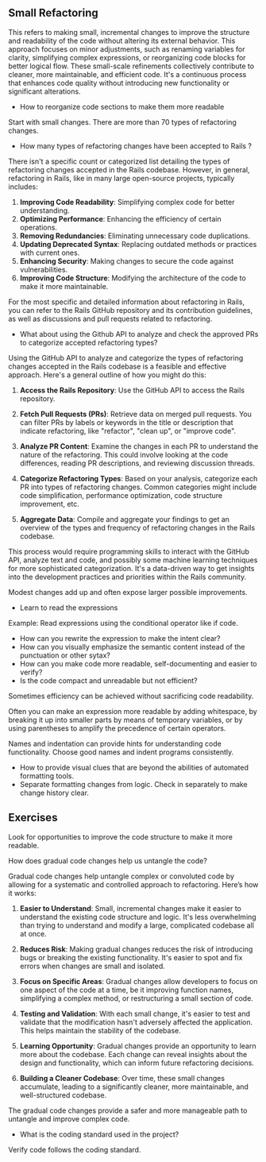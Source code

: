 ## Small Refactoring

This refers to making small, incremental changes to improve the structure and readability of the code without altering its external behavior. This approach focuses on minor adjustments, such as renaming variables for clarity, simplifying complex expressions, or reorganizing code blocks for better logical flow. These small-scale refinements collectively contribute to cleaner, more maintainable, and efficient code. It's a continuous process that enhances code quality without introducing new functionality or significant alterations.

- How to reorganize code sections to make them more readable

Start with small changes. There are more than 70 types of refactoring changes.

- How many types of refactoring changes have been accepted to Rails ?

There isn't a specific count or categorized list detailing the types of refactoring changes accepted in the Rails codebase. However, in general, refactoring in Rails, like in many large open-source projects, typically includes:

1. **Improving Code Readability**: Simplifying complex code for better understanding.
2. **Optimizing Performance**: Enhancing the efficiency of certain operations.
3. **Removing Redundancies**: Eliminating unnecessary code duplications.
4. **Updating Deprecated Syntax**: Replacing outdated methods or practices with current ones.
5. **Enhancing Security**: Making changes to secure the code against vulnerabilities.
6. **Improving Code Structure**: Modifying the architecture of the code to make it more maintainable.

For the most specific and detailed information about refactoring in Rails, you can refer to the Rails GitHub repository and its contribution guidelines, as well as discussions and pull requests related to refactoring.

- What about using the Github API to analyze and check the approved PRs to categorize accepted refactoring types?

Using the GitHub API to analyze and categorize the types of refactoring changes accepted in the Rails codebase is a feasible and effective approach. Here's a general outline of how you might do this:

1. **Access the Rails Repository**: Use the GitHub API to access the Rails repository.

2. **Fetch Pull Requests (PRs)**: Retrieve data on merged pull requests. You can filter PRs by labels or keywords in the title or description that indicate refactoring, like "refactor", "clean up", or "improve code".

3. **Analyze PR Content**: Examine the changes in each PR to understand the nature of the refactoring. This could involve looking at the code differences, reading PR descriptions, and reviewing discussion threads.

4. **Categorize Refactoring Types**: Based on your analysis, categorize each PR into types of refactoring changes. Common categories might include code simplification, performance optimization, code structure improvement, etc.

5. **Aggregate Data**: Compile and aggregate your findings to get an overview of the types and frequency of refactoring changes in the Rails codebase.

This process would require programming skills to interact with the GitHub API, analyze text and code, and possibly some machine learning techniques for more sophisticated categorization. It's a data-driven way to get insights into the development practices and priorities within the Rails community.

Modest changes add up and often expose larger possible improvements.

- Learn to read the expressions

Example: Read expressions using the conditional operator like if code.

- How can you rewrite the expression to make the intent clear?
- How can you visually emphasize the semantic content instead of the punctuation or other sytax?
- How can you make code more readable, self-documenting and easier to verify?
- Is the code compact and unreadable but not efficient?

Sometimes efficiency can be achieved without sacrificing code readability.

Often you can make an expression more readable by adding whitespace, by breaking it up into smaller parts by means of temporary variables, or by using parentheses to amplify the precedence of certain operators.

Names and indentation can provide hints for understanding code functionality. Choose good names and indent programs consistently.

- How to provide visual clues that are beyond the abilities of automated formatting tools.
- Separate formatting changes from logic. Check in separately to make change history clear.

## Exercises

Look for opportunities to improve the code structure to make it more readable.

How does gradual code changes help us untangle the code?

Gradual code changes help untangle complex or convoluted code by allowing for a systematic and controlled approach to refactoring. Here’s how it works:

1. **Easier to Understand**: Small, incremental changes make it easier to understand the existing code structure and logic. It's less overwhelming than trying to understand and modify a large, complicated codebase all at once.

2. **Reduces Risk**: Making gradual changes reduces the risk of introducing bugs or breaking the existing functionality. It's easier to spot and fix errors when changes are small and isolated.

3. **Focus on Specific Areas**: Gradual changes allow developers to focus on one aspect of the code at a time, be it improving function names, simplifying a complex method, or restructuring a small section of code. 

4. **Testing and Validation**: With each small change, it's easier to test and validate that the modification hasn't adversely affected the application. This helps maintain the stability of the codebase.

5. **Learning Opportunity**: Gradual changes provide an opportunity to learn more about the codebase. Each change can reveal insights about the design and functionality, which can inform future refactoring decisions.

6. **Building a Cleaner Codebase**: Over time, these small changes accumulate, leading to a significantly cleaner, more maintainable, and well-structured codebase. 

The gradual code changes provide a safer and more manageable path to untangle and improve complex code.

- What is the coding standard used in the project? 

Verify code follows the coding standard.
